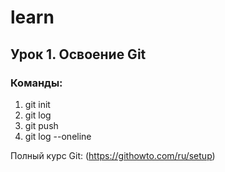 # learn

## Урок 1. Освоение Git

### Команды:

1. git init
2. git log
3. git push
4. git log --oneline

Полный курс Git: (https://githowto.com/ru/setup)
